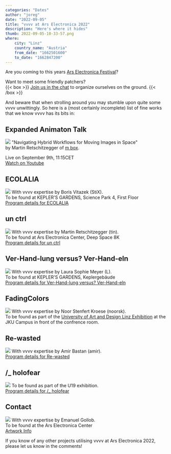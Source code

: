 ```yaml
---
categories: "Dates"
author: "joreg"
date: "2022-09-05"
title: "vvvv at Ars Electronica 2022"
description: "Here's where it hides"
thumb: 2022-09-05-10-33-57.png
where: 
    city: "Linz"
    country_name: "Austria"
    from_date: "1662501600"
    to_date: "1662847200"
---
```


Are you coming to this years [Ars Electronica Festival](https://ars.electronica.art/planetb/de/)?

Want to meet some friendly patchers?  
{{< box >}}
[Join us in the chat](https://matrix.to/#/#vvvv-ArsElectronica:matrix.org) to organize ourselves on the ground.
{{< /box >}}

And beware that when strolling around you may stumble upon quite some vvvv unwittingly. So here is a (most certainly incomplete) list of fine works that we know vvvv has its bits in:

## Expanded Animaton Talk
![](2022-09-08-15-11-09.png)
"Navigating Hybrid Workflows for Moving Images in Space"  
by Martin Retschitzegger of [m box](https://www.m-box.de/en/).  

Live on September 9th, 11:15CET  
[Watch on Youtube](https://youtu.be/17acejfj5Ik)

## ECOLALIA
![](2022-09-05-10-13-46.png)
With vvvv expertise by Boris Vitazek (StiX).  
To be found at KEPLER'S GARDENS, Science Park 4, First Floor  
[Program details for ECOLALIA](https://ars.electronica.art/planetb/en/ecolalia/)

## un ctrl
![](2022-09-05-10-23-23.png)
With vvvv expertise by Martin Retschitzegger (tin).  
To be found at Ars Electronica Center, Deep Space 8K  
[Program details for un ctrl](https://ars.electronica.art/planetb/en/un-ctrl/)

## Ver-Hand-lung versus? Ver-Hand-eln
![](2022-09-05-10-20-41.png)
With vvvv expertise by Laura Sophie Meyer (L).  
To be found at KEPLER'S GARDENS, Keplergebäude  
[Program details for Ver-Hand-lung versus? Ver-Hand-eln](https://ars.electronica.art/planetb/en/ver-hand-lung-ver-hand-eln/)

## FadingColors
![](2022-09-05-10-16-00.png)
With vvvv expertise by Noor Stenfert Kroese (noorsk).  
To be found as part of the [University of Art and Design Linz Exhibition](https://ars.electronica.art/planetb/en/exhibition-projects/) at the JKU Campus in front of the confrence room.

## Re-wasted
![](2022-09-05-12-42-53.png)
With vvvv expertise by Amir Bastan (amir).  
[Program details for Re-wasted](https://ars.electronica.art/planetb/en/re-wasted/)

## /_ holofear
![](2022-09-12-09-27-33.png)
To be found as part of the U19 exhibition.   
[Program details for /_ holofear](https://ars.electronica.art/planetb/en/holofear/)

## Contact
![](2022-09-05-13-29-16.png)
With vvvv expertise by Emanuel Gollob.  
To be found at the Ars Electronica Center  
[Artwork Info](https://www.emanuelgollob.com/contact)

If you know of any other projects utilising vvvv at Ars Electronica 2022, please let us know in the comments!